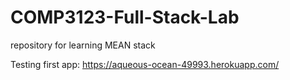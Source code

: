 # COMP3123-Full-Stack-Lab
repository for learning MEAN stack

Testing first app: https://aqueous-ocean-49993.herokuapp.com/ 
